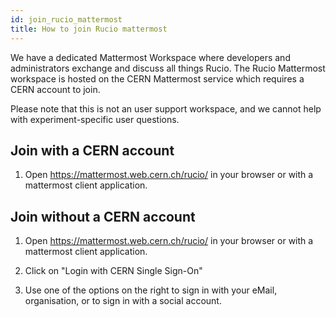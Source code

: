 ```yaml
---
id: join_rucio_mattermost
title: How to join Rucio mattermost
---
```


We have a dedicated Mattermost Workspace where developers and administrators exchange and discuss all things Rucio. 
The Rucio Mattermost workspace is hosted on the CERN Mattermost service which requires a CERN account to join.

Please note that this is not an user support workspace, and we cannot help with experiment-specific user questions. 
## Join with a CERN account

1. Open https://mattermost.web.cern.ch/rucio/ in your browser or with a
mattermost client application.

## Join without a CERN account

1. Open https://mattermost.web.cern.ch/rucio/ in your browser or with a
mattermost client application.

2. Click on "Login with CERN Single Sign-On"

3. Use one of the options on the right to sign in with your eMail, organisation,
or to sign in with a social account.
